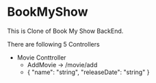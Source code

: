 # BookMyShow
This is Clone of Book My Show BackEnd.

There are following 5 Controllers
- Movie Conttroller
  - AddMovie -> /movie/add
  - {
      "name": "string",
      "releaseDate": "string"
    }
